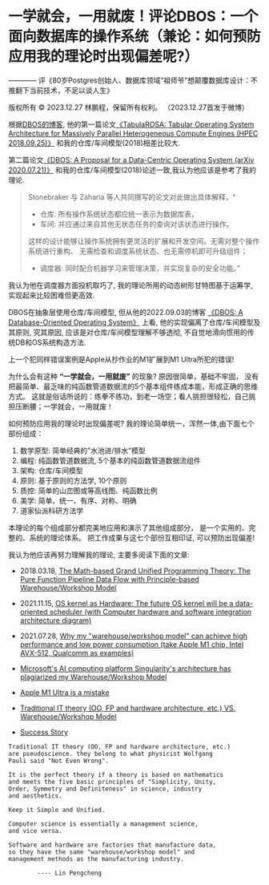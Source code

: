 # 一学就会，一用就废！评论DBOS：一个面向数据库的操作系统（兼论：如何预防应用我的理论时出现偏差呢?）
———— 评《80岁Postgres创始人、数据库领域“祖师爷”想颠覆数据库设计：不推翻下当前技术，不足以谈人生》

版权所有 © 2023.12.27 林鹏程，保留所有权利。
（2023.12.27首发于微博）

根据[DBOS的博客](https://dbos-project.github.io/), 
他的第一篇论文[《TabulaROSA: Tabular Operating System Architecture for Massively Parallel Heterogeneous Compute Engines (HPEC 2018.09.25)》](https://ieeexplore.ieee.org/document/8547577)
和我的仓库/车间模型(2018)相差比较大.

第二篇论文[《DBOS: A Proposal for a Data-Centric Operating System (arXiv 2020.07.21)》](https://arxiv.org/abs/2007.11112)
和我的仓库/车间模型(2018)论述一致,我认为他应该是参考了我的理论.

> Stonebraker 与 Zaharia 等人共同撰写的论文对此做出具体解释，“
> 
> - 仓库: 所有操作系统状态都应统一表示为数据库表，
> - 车间: 并应通过来自其他无状态任务的查询对该状态进行操作。
>
> 这样的设计能够让操作系统拥有更灵活的扩展和开发空间。无需对整个操作系统进行重构、
> 无需检查和调度系统状态、也无需停机即可升级组件；
> 
> - 调度器: 同时配合机器学习来管理决策，并实现复杂的安全功能。”

我认为他在调度器方面投机取巧了, 我的理论所用的动态树形甘特图基于运筹学, 
实现起来比较困难但更高效.

DBOS在抽象层使用仓库/车间模型, 但从他的2022.09.03的博客
[《DBOS: A Database-Oriented Operating System》](https://dbos-project.github.io/blog/intro-blog.html)
上看, 他的实现偏离了仓库/车间模型及其原则, 究其原因, 
应该是对仓库/车间模型理解不够透彻, 
不自觉地滑向惯用的传统DB和OS系统构造方法.

上一个犯同样错误案例是Apple从抄作业的M1扩展到M1 Ultra所犯的错误!

为什么会有这种 **“一学就会，一用就废”** 的现象? 原因很简单，基础不牢固，
没有把最简单、最乏味的纯函数管道数据流的5个基本组件练成本能，形成正确的思维方式。
这就是俗话所说的：练拳不练功，到老一场空；看人挑担很轻松，自己挑担压断腰；一学就会，一用就废！

如何预防应用我的理论时出现偏差呢?
我的理论简单统一，浑然一体,由下面七个部份组成：

1. 数学原型: 简单经典的"水池进/排水"模型
2. 编程: 纯函数管道数据流, 5个基本的纯函数管道数据流组件
3. 架构: 仓库/车间模型
4. 原则: 基于原则的方法学, 10个原则
5. 质控: 简单的山峦图或等高线图、纯函数比例
6. 美学: 简单、统一、有序、对称、明确
7. 道家仙派科研方法学

本理论的每个组成部分都完美地应用和演示了其他组成部分， 是一个实用的、完整的、系统的理论体系。
把工作成果与这七个部份互相印证, 可以预防出现偏差!

我认为他应该再努力理解我的理论, 主要多阅读下面的文章:

- 2018.03.18, [The Math-based Grand Unified Programming Theory: The Pure Function Pipeline Data Flow with Principle-based Warehouse/Workshop Model](https://github.com/linpengcheng/PurefunctionPipelineDataflow)

- 2021.11.15, [OS kernel as Hardware: The future OS kernel will be a data-oriented scheduler (with Computer hardware and software integration architecture diagram)](https://github.com/linpengcheng/PurefunctionPipelineDataflow/blob/master/doc/OS_as_DB_en.md)

- 2021.07.28, [Why my "warehouse/workshop model" can achieve high performance and low power consumption (take Apple M1 chip, Intel AVX-512, Qualcomm as examples)](https://github.com/linpengcheng/PurefunctionPipelineDataflow/blob/master/doc/why_wwmodel_fast_en.md)

- [Microsoft's AI computing platform Singularity's architecture has plagiarized my Warehouse/Workshop Model](https://github.com/linpengcheng/PurefunctionPipelineDataflow/blob/master/doc/Follower_MS_Singularity_Architecture_en.md)

- [Apple M1 Ultra is a mistake](https://github.com/linpengcheng/PurefunctionPipelineDataflow/blob/master/doc/SuccessStory.md#M1-Ultra-is-a-mistake)

- [Traditional IT theory (OO, FP and hardware architecture, etc.) VS. Warehouse/Workshop Model](https://github.com/linpengcheng/PurefunctionPipelineDataflow#Traditional-OO-and-FP-architecture-VS-Warehouse-Workshop-Model)

- [Success Story](https://github.com/linpengcheng/PurefunctionPipelineDataflow/blob/master/doc/SuccessStory.md)

```
Traditional IT theory (OO, FP and hardware architecture, etc.) 
are pseudoscience. they belong to what physicist Wolfgang 
Pauli said "Not Even Wrong".

It is the perfect theory if a theory is based on mathematics 
and meets the five basic principles of "Simplicity, Unity, 
Order, Symmetry and Definiteness" in science, industry 
and aesthetics.  

Keep it Simple and Unified.

Computer science is essentially a management science, 
and vice versa.

Software and hardware are factories that manufacture data, 
so they have the same "warehouse/workshop model" and 
management methods as the manufacturing industry.

        ---- Lin Pengcheng
```
